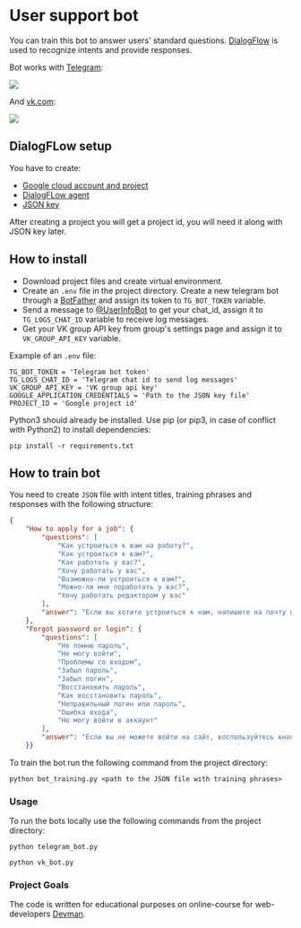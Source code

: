 # User support bot

You can train this bot to answer users' standard questions. [DialogFlow](https://cloud.google.com/dialogflow) is used to recognize intents and provide responses.

Bot works with [Telegram](https://telegram.org/):

![](gifs/telegram_example.gif)

And [vk.com](https://vk.com/):

![](gifs/vk_example.gif)

## DialogFLow setup
You have to create:
- [Google cloud account and project](https://cloud.google.com/dialogflow/es/docs/quick/setup)
- [DialogFLow agent](https://cloud.google.com/dialogflow/es/docs/quick/build-agent)
- [JSON key](https://cloud.google.com/docs/authentication/getting-started)

After creating a project you will get a project id, you will need it along with JSON key later.

## How to install
- Download project files and create virtual environment.
- Create an `.env` file in the project directory. Create a new telegram bot through a [BotFather](https://telegram.me/BotFather) and assign its token to `TG_BOT_TOKEN` variable.
- Send a message to [@UserInfoBot](https://t.me/userinfobot) to get your chat_id, assign it to `TG_LOGS_CHAT_ID` variable to receive log messages.
- Get your VK group API key from group's settings page and assign it to `VK_GROUP_API_KEY` variable.

Example of an `.env` file:
```
TG_BOT_TOKEN = 'Telegram bot token'
TG_LOGS_CHAT_ID = 'Telegram chat id to send log messages'
VK_GROUP_API_KEY = 'VK group api key'
GOOGLE_APPLICATION_CREDENTIALS = 'Path to the JSON key file'
PROJECT_ID = 'Google project id'
```

Python3 should already be installed. Use pip (or pip3, in case of conflict with Python2) to install dependencies:
```
pip install -r requirements.txt
```


## How to train bot
You need to create `JSON` file with intent titles, training phrases and responses with the following structure:
```json
{
    "How to apply for a job": {
        "questions": [
            "Как устроиться к вам на работу?",
            "Как устроиться к вам?",
            "Как работать у вас?",
            "Хочу работать у вас",
            "Возможно-ли устроиться к вам?",
            "Можно-ли мне поработать у вас?",
            "Хочу работать редактором у вас"
        ],
        "answer": "Если вы хотите устроиться к нам, напишите на почту game-of-verbs@gmail.com мини-эссе о себе и прикрепите ваше портфолио."
    },
    "Forgot password or login": {
        "questions": [
            "Не помню пароль",
            "Не могу войти",
            "Проблемы со входом",
            "Забыл пароль",
            "Забыл логин",
            "Восстановить пароль",
            "Как восстановить пароль",
            "Неправильный логин или пароль",
            "Ошибка входа",
            "Не могу войти в аккаунт"
        ],
        "answer": "Если вы не можете войти на сайт, воспользуйтесь кнопкой «Забыли пароль?» под формой входа. Вам на почту прийдёт письмо с дальнейшими инструкциями. Проверьте папку «Спам», иногда письма попадают в неё."
    }}
```

To train the bot run the following command from the project directory:
```
python bot_training.py <path to the JSON file with training phrases>
```


### Usage

To run the bots locally use the following commands from the project directory:
```
python telegram_bot.py
```
```
python vk_bot.py
```

### Project Goals

The code is written for educational purposes on online-course for web-developers [Devman](https://dvmn.org).